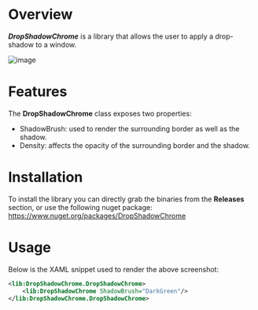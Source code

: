 # Overview
***DropShadowChrome*** is a library that allows the user to apply a drop-shadow to a window.

![image](https://cloud.githubusercontent.com/assets/1153480/7040224/abf34dd0-ddc4-11e4-9e0c-a1597c979d90.png)

# Features
The **DropShadowChrome** class exposes two properties:
* ShadowBrush: used to render the surrounding border as well as the shadow.
* Density: affects the opacity of the surrounding border and the shadow.

# Installation
To install the library you can directly grab the binaries from the **Releases** section, or use the following nuget package: https://www.nuget.org/packages/DropShadowChrome

# Usage
Below is the XAML snippet used to render the above screenshot:
``` xml
<lib:DropShadowChrome.DropShadowChrome>
    <lib:DropShadowChrome ShadowBrush="DarkGreen"/>
</lib:DropShadowChrome.DropShadowChrome>
```
